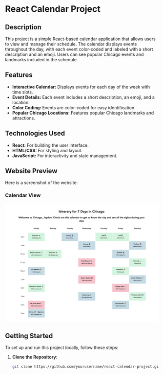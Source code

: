 # React Calendar Project

## Description

This project is a simple React-based calendar application that allows users to view and manage their schedule. The calendar displays events throughout the day, with each event color-coded and labeled with a short description and an emoji. Users can see popular Chicago events and landmarks included in the schedule.

## Features

- **Interactive Calendar:** Displays events for each day of the week with time slots.
- **Event Details:** Each event includes a short description, an emoji, and a location.
- **Color Coding:** Events are color-coded for easy identification.
- **Popular Chicago Locations:** Features popular Chicago landmarks and attractions.

## Technologies Used

- **React:** For building the user interface.
- **HTML/CSS:** For styling and layout.
- **JavaScript:** For interactivity and state management.

## Website Preview

Here is a screenshot of the website:

### Calendar View
![Calendar View](src/assets/calendar-view_2.png)
## Getting Started

To set up and run this project locally, follow these steps:

1. **Clone the Repository:**
   ```bash
   git clone https://github.com/yourusername/react-calendar-project.git
